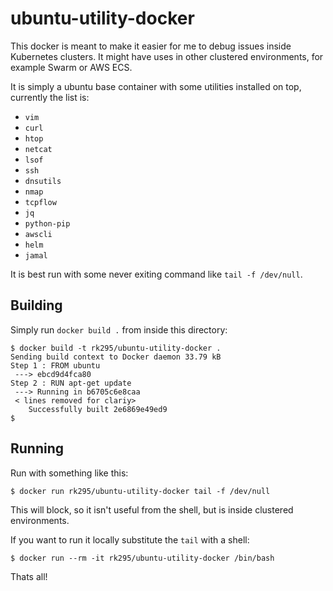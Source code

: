 ubuntu-utility-docker
=====================

This docker is meant to make it easier for me to debug issues inside Kubernetes clusters. It might have uses in other clustered environments, for example Swarm or AWS ECS.

It is simply a ubuntu base container with some utilities installed on top, currently the list is:

* `vim`
* `curl`
* `htop`
* `netcat`
* `lsof`
* `ssh `
* `dnsutils`
* `nmap`
* `tcpflow`
* `jq`
* `python-pip`
* `awscli`
* `helm`
* `jamal`

It is best run with some never exiting command like `tail -f /dev/null`.

## Building

Simply run `docker build .` from inside this directory:

    $ docker build -t rk295/ubuntu-utility-docker .
    Sending build context to Docker daemon 33.79 kB
    Step 1 : FROM ubuntu
     ---> ebcd9d4fca80
    Step 2 : RUN apt-get update
     ---> Running in b6705c6e8caa
     < lines removed for clariy>
        Successfully built 2e6869e49ed9
    $

## Running

Run with something like this:

    $ docker run rk295/ubuntu-utility-docker tail -f /dev/null

This will block, so it isn't useful from the shell, but is inside clustered environments.

If you want to run it locally substitute the `tail` with a shell:

    $ docker run --rm -it rk295/ubuntu-utility-docker /bin/bash

Thats all!
